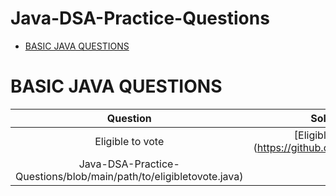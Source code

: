 # Java-DSA-Practice-Questions

* [BASIC JAVA QUESTIONS](#basic-java-questions)

# BASIC JAVA QUESTIONS

|Question|                               Solution                                                                                |
|:------:|:---------------------------------------------------------------------------------------------------------------------:|
| Eligible to vote                               				  | [EligibleToVote](https://github.com/kandpaladiti/
Java-DSA-Practice-Questions/blob/main/path/to/eligibletovote.java)               									    |
